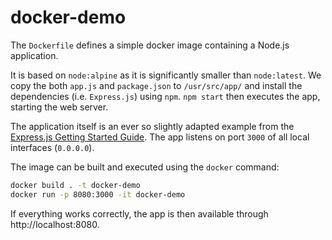 # docker-demo

The `Dockerfile` defines a simple docker image containing a Node.js application.

It is based on `node:alpine` as it is significantly smaller than `node:latest`.
We copy the both `app.js` and `package.json` to `/usr/src/app/` and install the dependencies (i.e. `Express.js`) using `npm`.
`npm start` then executes the app, starting the web server.

The application itself is an ever so slightly adapted example from the [Express.js Getting Started Guide](https://expressjs.com/en/starter/hello-world.html).
The app listens on port `3000` of all local interfaces (`0.0.0.0`).

The image can be built and executed using the `docker` command:

```sh
docker build . -t docker-demo
docker run -p 8080:3000 -it docker-demo
```

If everything works correctly, the app is then available through http://localhost:8080.